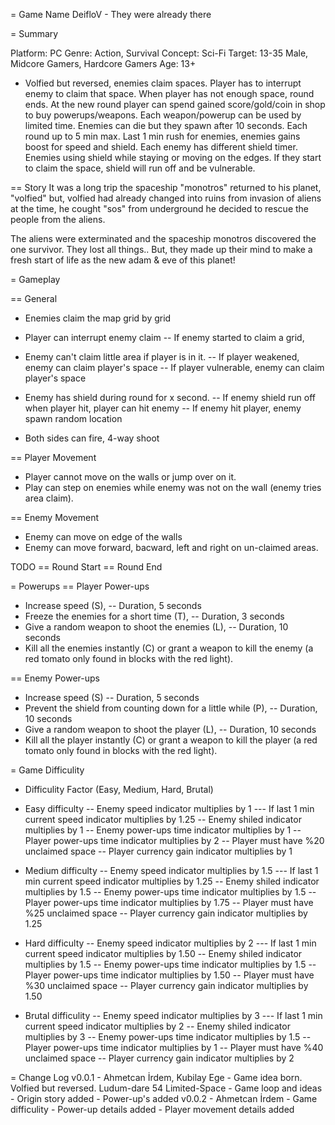 = Game Name
DeifloV - They were already there

= Summary

Platform: PC
Genre: Action, Survival
Concept: Sci-Fi
Target: 13-35 Male, Midcore Gamers, Hardcore Gamers
Age: 13+

- Volfied but reversed, enemies claim spaces. Player has to interrupt enemy to claim that space. When player has not enough space, round ends. At the new round player can spend gained score/gold/coin in shop to buy powerups/weapons. Each weapon/powerup can be used by limited time. Enemies can die but they spawn after 10 seconds. Each round up to 5 min max. Last 1 min rush for enemies, enemies gains boost for speed and shield. Each enemy has different shield timer. Enemies using shield while staying or moving on the edges. If they start to claim the space, shield will run off and be vulnerable. 

== Story
It was a long trip the spaceship "monotros" returned to his planet, "volfied" but, volfied had already changed into ruins from invasion of aliens at the time, he cought "sos" from underground he decided to rescue the people from the aliens.

The aliens were exterminated and the spaceship monotros discovered the one survivor. They lost all things.. But, they made up their mind to make a fresh start of life
as the new adam & eve of this planet!

= Gameplay


== General
- Enemies claim the map grid by grid
- Player can interrupt enemy claim
-- If enemy started to claim a grid, 

- Enemy can't claim little area if player is in it.
-- If player weakened, enemy can claim player's space
-- If player vulnerable, enemy can claim player's space

- Enemy has shield during round for x second.
-- If enemy shield run off when player hit, player can hit enemy
-- If enemy hit player, enemy spawn random location

- Both sides can fire, 4-way shoot

== Player Movement
- Player cannot move on the walls or jump over on it.
- Play can step on enemies while enemy was not on the wall (enemy tries area claim).

== Enemy Movement
- Enemy can move on edge of the walls
- Enemy can move forward, bacward, left and right on un-claimed areas.

TODO
== Round Start
== Round End

= Powerups
== Player Power-ups
- Increase speed (S),
-- Duration, 5 seconds 
- Freeze the enemies for a short time (T), 
-- Duration, 3 seconds 
- Give a random weapon to shoot the enemies (L), 
-- Duration, 10 seconds 
- Kill all the enemies instantly (C) or grant a weapon to kill the enemy (a red tomato only found in blocks with the red light).

== Enemy Power-ups
- Increase speed (S)
-- Duration, 5 seconds
- Prevent the shield from counting down for a little while (P), 
-- Duration, 10 seconds
- Give a random weapon to shoot the player (L), 
-- Duration, 10 seconds
- Kill all the player instantly (C) or grant a weapon to kill the player (a red tomato only found in blocks with the red light).

= Game Difficulity
- Difficulity Factor (Easy, Medium, Hard, Brutal)

- Easy difficulty
-- Enemy speed indicator multiplies by 1
--- If last 1 min current speed indicator multiplies by 1.25
-- Enemy shiled indicator multiplies by 1
-- Enemy power-ups time indicator multiplies by 1
-- Player power-ups time indicator multiplies by 2
-- Player must have %20 unclaimed space
-- Player currency gain indicator multiplies by 1

- Medium difficulty
-- Enemy speed indicator multiplies by 1.5
--- If last 1 min current speed indicator multiplies by 1.25
-- Enemy shiled indicator multiplies by 1.5
-- Enemy power-ups time indicator multiplies by 1.5
-- Player power-ups time indicator multiplies by 1.75
-- Player must have %25 unclaimed space
-- Player currency gain indicator multiplies by 1.25

- Hard difficulty
-- Enemy speed indicator multiplies by 2
--- If last 1 min current speed indicator multiplies by 1.50
-- Enemy shiled indicator multiplies by 1.5
-- Enemy power-ups time indicator multiplies by 1.5
-- Player power-ups time indicator multiplies by 1.50
-- Player must have %30 unclaimed space
-- Player currency gain indicator multiplies by 1.50

- Brutal difficulity
-- Enemy speed indicator multiplies by 3
--- If last 1 min current speed indicator multiplies by 2
-- Enemy shiled indicator multiplies by 3
-- Enemy power-ups time indicator multiplies by 1.5
-- Player power-ups time indicator multiplies by 1
-- Player must have %40 unclaimed space
-- Player currency gain indicator multiplies by 2

= Change Log
v0.0.1 - Ahmetcan İrdem, Kubilay Ege
	- Game idea born. Volfied but reversed. Ludum-dare 54 Limited-Space
	- Game loop and ideas
	- Origin story added
	- Power-up's added
v0.0.2 - Ahmetcan İrdem
	- Game difficulity 
	- Power-up details added
	- Player movement details added


